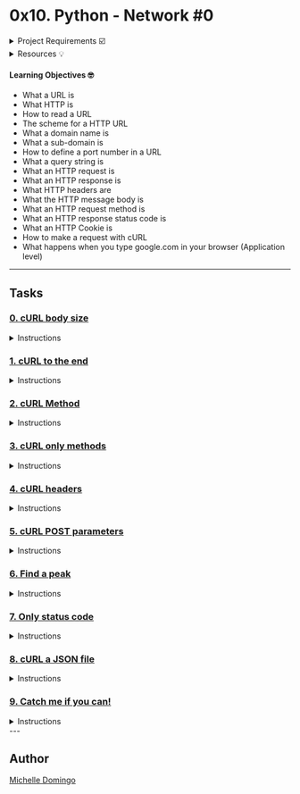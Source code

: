 # 0x10. Python - Network #0

<details><summary>Project Requirements ☑️</summary>
...
</details>

<details><summary>Resources 💡</summary>

* [HTTP (HyperText Transfer Protocol)](https://intranet.hbtn.io/rltoken/UGtqGaRv-IUx4V7_d4HyRQ)
* [HTTP Cookies](https://intranet.hbtn.io/rltoken/ubO0VPV2T3D77jyfc0c1Xw)
</details>

#### Learning Objectives 🤓

* What a URL is
* What HTTP is
* How to read a URL
* The scheme for a HTTP URL
* What a domain name is
* What a sub-domain is
* How to define a port number in a URL
* What a query string is
* What an HTTP request is
* What an HTTP response is
* What HTTP headers are
* What the HTTP message body is
* What an HTTP request method is
* What an HTTP response status code is
* What an HTTP Cookie is
* How to make a request with cURL
* What happens when you type google.com in your browser (Application level)

---
## Tasks

### [0. cURL body size](./0-body_size.sh)
<details><summary>Instructions</summary><br>

* Write a Bash script that takes in a URL, sends a request to that URL, and displays the size of the body of the response
```

```
</details>

### [1. cURL to the end](./1-body.sh)
<details><summary>Instructions</summary><br>

* Write a Bash script that takes in a URL, sends a GET request to the URL, and displays the body of the response
```

```
</details>

### [2. cURL Method](./2-delete.sh)
<details><summary>Instructions</summary><br>

* Write a Bash script that sends a DELETE request to the URL passed as the first argument and displays the body of the response
```

```
</details>

### [3. cURL only methods](./3-methods.sh)
<details><summary>Instructions</summary><br>

* Write a Bash script that takes in a URL and displays all HTTP methods the server will accept.
```

```
</details>

### [4. cURL headers](./4-header.sh)
<details><summary>Instructions</summary><br>

* Write a Bash script that takes in a URL as an argument, sends a GET request to the URL, and displays the body of the response
```

```
</details>

### [5. cURL POST parameters](./5-post_params.sh)
<details><summary>Instructions</summary><br>

* Write a Bash script that takes in a URL, sends a POST request to the passed URL, and displays the body of the response
```

```
</details>

### [6. Find a peak](./6-peak.py)
<details><summary>Instructions</summary><br>

* Technical interview preparation: 
```

```
</details>

### [7. Only status code](./100-status_code.sh)
<details><summary>Instructions</summary><br>

* Write a Bash script that sends a request to a URL passed as an argument, and displays only the status code of the response.
```

```
</details>

### [8. cURL a JSON file](./101-post_json.sh)
<details><summary>Instructions</summary><br>

* Write a Bash script that sends a JSON POST request to a URL passed as the first argument, and displays the body of the response.
```

```
</details>

### [9. Catch me if you can!](./102-catch_me.sh)
<details><summary>Instructions</summary><br>

* Write a Bash script that makes a request to 0.0.0.0:5000/catch_me that causes the server to respond with a message containing You got me!, in the body of the response.
```

```
</details>
---

## Author
[Michelle Domingo](https://github.com/michedomingo)
